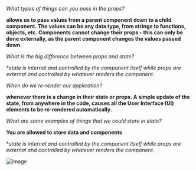 *What types of things can you pass in the props?*

 **allows us to pass values from a parent component down to a child component. The values can be any data type, from strings to functions, objects, etc. Components cannot change their props - this can only be done externally, as the parent component changes the values passed down.**

*What is the big difference between props and state?*

**state is internal and controlled by the component itself while props are external and controlled by whatever renders the component.*

*When do we re-render our application?*

**whenever there is a change in their state or props. A simple update of the state, from anywhere in the code, causes all the User Interface (UI) elements to be re-rendered automatically.**

*What are some examples of things that we could store in state?*

**You are allowed to store data and components**

**state is internal and controlled by the component itself while props are external and controlled by whatever renders the component.*

![image](https://user-images.githubusercontent.com/74502839/131414346-fdd5fa14-e4b0-4594-9fc7-721943984f84.png)
